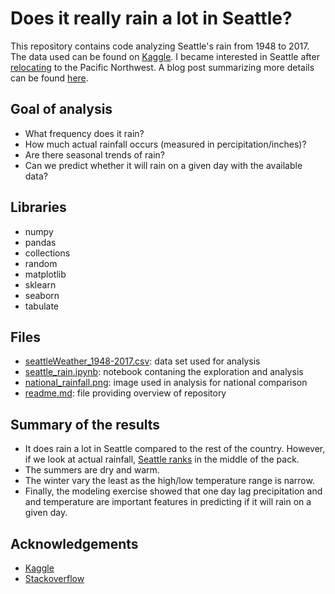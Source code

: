 # Does it really rain a lot in Seattle?
This repository contains code analyzing Seattle's rain from 1948 to 2017. The data used can be found on [Kaggle](https://www.kaggle.com/rtatman/did-it-rain-in-seattle-19482017). I became interested in Seattle after [relocating](https://twitter.com/GoldbergData/status/1256743534620745729?s=20) to the Pacific Northwest. A blog post summarizing more details can be found [here](https://joshuagoldberg.name/post/seattle-rain/).

## Goal of analysis
- What frequency does it rain?
- How much actual rainfall occurs (measured in percipitation/inches)?
- Are there seasonal trends of rain?
- Can we predict whether it will rain on a given day with the available data?

## Libraries
- numpy
- pandas
- collections
- random
- matplotlib
- sklearn
- seaborn
- tabulate

## Files
- [seattleWeather_1948-2017.csv](https://github.com/GoldbergData/seattle-rain/blob/master/seattleWeather_1948-2017.csv):  data set used for analysis
- [seattle_rain.ipynb](https://github.com/GoldbergData/seattle-rain/blob/master/seattle_rain.ipynb): notebook contaning the exploration and analysis
- [national_rainfall.png](https://github.com/GoldbergData/seattle-rain/blob/master/national_rainfall.png): image used in analysis for national comparison
- [readme.md](https://github.com/GoldbergData/seattle-rain/blob/master/README.md): file providing overview of repository

## Summary of the results
- It does rain a lot in Seattle compared to the rest of the country. However, if we look at actual rainfall, [Seattle ranks](http://www.usa.com/rank/us--average-precipitation--state-rank.htm) in the middle of the pack. 
- The summers are dry and warm.
- The winter vary the least as the high/low temperature range is narrow.
- Finally, the modeling exercise showed that one day lag precipitation and and temperature are important features in predicting if it will rain on a given day.

## Acknowledgements
- [Kaggle](https://kaggle.com/)
- [Stackoverflow](https://stackoverflow.com/)
